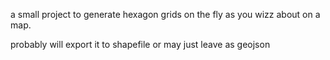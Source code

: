 a small project to generate hexagon grids on the fly as you wizz about on a map.

probably will export it to shapefile or may just leave as geojson